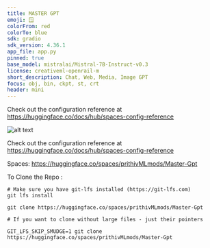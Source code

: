 ```yaml
---
title: MASTER GPT
emoji: 🪟
colorFrom: red
colorTo: blue
sdk: gradio
sdk_version: 4.36.1
app_file: app.py
pinned: true
base_model: mistralai/Mistral-7B-Instruct-v0.3
license: creativeml-openrail-m
short_description: Chat, Web, Media, Image GPT
focus: obj, bin, ckpt, st, crt
header: mini
---
```


Check out the configuration reference at https://huggingface.co/docs/hub/spaces-config-reference


![alt text](assets/2.png)

 
Check out the configuration reference at https://huggingface.co/docs/hub/spaces-config-reference

Spaces: https://huggingface.co/spaces/prithivMLmods/Master-Gpt

To Clone the Repo : 

    # Make sure you have git-lfs installed (https://git-lfs.com)
    git lfs install
    
    git clone https://huggingface.co/spaces/prithivMLmods/Master-Gpt
    
    # If you want to clone without large files - just their pointers
    
    GIT_LFS_SKIP_SMUDGE=1 git clone https://huggingface.co/spaces/prithivMLmods/Master-Gpt


